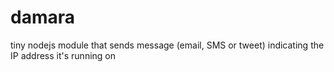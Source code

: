 damara
======

tiny nodejs module that sends message (email, SMS or tweet) indicating the IP address it's running on
